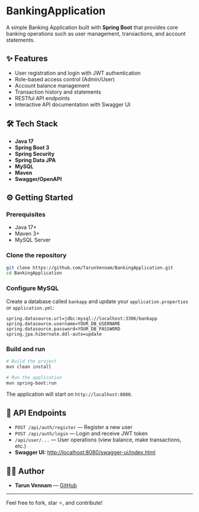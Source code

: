 # BankingApplication

A simple Banking Application built with **Spring Boot** that provides core banking operations such as user management, transactions, and account statements.

## ✨ Features

- User registration and login with JWT authentication
- Role-based access control (Admin/User)
- Account balance management
- Transaction history and statements
- RESTful API endpoints
- Interactive API documentation with Swagger UI

## 🛠️ Tech Stack

- **Java 17**
- **Spring Boot 3**
- **Spring Security**
- **Spring Data JPA**
- **MySQL**
- **Maven**
- **Swagger/OpenAPI**

## ⚙️ Getting Started

### Prerequisites

- Java 17+
- Maven 3+
- MySQL Server

### Clone the repository

```bash
git clone https://github.com/TarunVennam/BankingApplication.git
cd BankingApplication
```

### Configure MySQL

Create a database called `bankapp` and update your `application.properties` or `application.yml`:

```properties
spring.datasource.url=jdbc:mysql://localhost:3306/bankapp
spring.datasource.username=YOUR_DB_USERNAME
spring.datasource.password=YOUR_DB_PASSWORD
spring.jpa.hibernate.ddl-auto=update
```

### Build and run

```bash
# Build the project
mvn clean install

# Run the application
mvn spring-boot:run
```

The application will start on `http://localhost:8080`.

## 🔐 API Endpoints

- `POST /api/auth/register` — Register a new user
- `POST /api/auth/login` — Login and receive JWT token
- `/api/user/...` — User operations (view balance, make transactions, etc.)
- **Swagger UI:** [http://localhost:8080/swagger-ui/index.html](http://localhost:8080/swagger-ui/index.html)


## 👨‍💻 Author

- **Tarun Vennam** — [GitHub](https://github.com/TarunVennam)

---

Feel free to fork, star ⭐, and contribute!


